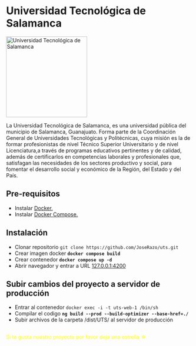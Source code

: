 # Universidad Tecnológica de Salamanca

<img src="http://www.utsalamanca.edu.mx/assets/img/pagina-principal/logouts.png" style="width: 220px;" alt="Universidad Tecnológica de Salamanca">

La Universidad Tecnológica de Salamanca, es una universidad pública del municipio de Salamanca, Guanajuato. Forma parte de la Coordinación General de Universidades Tecnológicas y Politécnicas, cuya misión es la de formar profesionistas de nivel Técnico Superior Universitario y de nivel Licenciatura,a través de programas educativos pertinentes y de calidad, además de certificarlos en competencias laborales y profesionales que, satisfagan las necesidades de los sectores productivo y social, para fomentar el desarrollo social y económico de la Región, del Estado y del País.

## Pre-requisitos

- Instalar [Docker.](https://www.docker.com/get-started)
- Instalar [Docker Compose.](https://docs.docker.com/compose/install/)

## Instalación

- Clonar repositorio `git clone https://github.com/JoseRazo/uts.git`
- Crear imagen docker **`docker compose build`**
- Crear contenedor **`docker compose up -d`**
- Abrir navegador y entrar a URL [127.0.0.1:4200](http://127.0.0.1:4200)

## Subir cambios del proyecto a servidor de producción

- Entrar al contenedor `docker exec -i -t uts-web-1 /bin/sh`
- Compilar el codigo **`ng build --prod --build-optimizer --base-href=./`**
- Subir archivos de la carpeta /dist/UTS/ al servidor de producción

##
<p style="color:yellow">Si te gusta nuestro proyecto por favor deja una estrella ☆<p>
